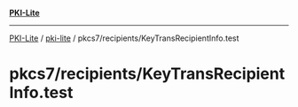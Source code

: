 [**PKI-Lite**](../../../../README.md)

---

[PKI-Lite](../../../../README.md) / [pki-lite](../../../README.md) / pkcs7/recipients/KeyTransRecipientInfo.test

# pkcs7/recipients/KeyTransRecipientInfo.test
